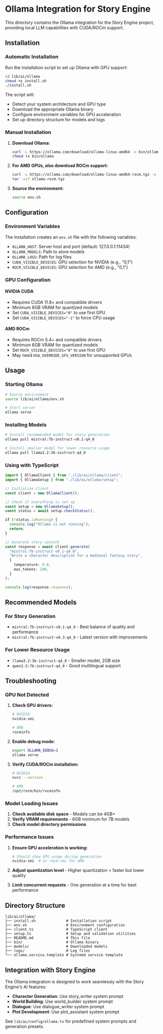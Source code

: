# Ollama Integration for Story Engine

This directory contains the Ollama integration for the Story Engine project, providing local LLM capabilities with CUDA/ROCm support.

## Installation

### Automatic Installation

Run the installation script to set up Ollama with GPU support:

```bash
cd lib/ai/ollama
chmod +x install.sh
./install.sh
```

The script will:

- Detect your system architecture and GPU type
- Download the appropriate Ollama binary
- Configure environment variables for GPU acceleration
- Set up directory structure for models and logs

### Manual Installation

1. **Download Ollama:**

   ```bash
   curl -L https://ollama.com/download/ollama-linux-amd64 -o bin/ollama
   chmod +x bin/ollama
   ```

2. **For AMD GPUs, also download ROCm support:**

   ```bash
   curl -L https://ollama.com/download/ollama-linux-amd64-rocm.tgz -o ollama-rocm.tgz
   tar -xzf ollama-rocm.tgz
   ```

3. **Source the environment:**
   ```bash
   source env.sh
   ```

## Configuration

### Environment Variables

The installation creates an `env.sh` file with the following variables:

- `OLLAMA_HOST`: Server host and port (default: 127.0.0.1:11434)
- `OLLAMA_MODELS`: Path to store models
- `OLLAMA_LOGS`: Path for log files
- `CUDA_VISIBLE_DEVICES`: GPU selection for NVIDIA (e.g., "0,1")
- `ROCR_VISIBLE_DEVICES`: GPU selection for AMD (e.g., "0,1")

### GPU Configuration

#### NVIDIA CUDA

- Requires CUDA 11.8+ and compatible drivers
- Minimum 6GB VRAM for quantized models
- Set `CUDA_VISIBLE_DEVICES="0"` to use first GPU
- Set `CUDA_VISIBLE_DEVICES="-1"` to force CPU usage

#### AMD ROCm

- Requires ROCm 5.4+ and compatible drivers
- Minimum 6GB VRAM for quantized models
- Set `ROCR_VISIBLE_DEVICES="0"` to use first GPU
- May need `HSA_OVERRIDE_GFX_VERSION` for unsupported GPUs

## Usage

### Starting Ollama

```bash
# Source environment
source lib/ai/ollama/env.sh

# Start server
ollama serve
```

### Installing Models

```bash
# Install recommended model for story generation
ollama pull mistral:7b-instruct-v0.1-q4_0

# Install smaller model for lower resource usage
ollama pull llama3.2:3b-instruct-q4_0
```

### Using with TypeScript

```typescript
import { OllamaClient } from "./lib/ai/ollama/client";
import { OllamaSetup } from "./lib/ai/ollama/setup";

// Initialize client
const client = new OllamaClient();

// Check if everything is set up
const setup = new OllamaSetup();
const status = await setup.checkStatus();

if (!status.isRunning) {
  console.log("Ollama is not running");
  return;
}

// Generate story content
const response = await client.generate(
  "mistral:7b-instruct-v0.1-q4_0",
  "Write a character description for a medieval fantasy story",
  {
    temperature: 0.8,
    max_tokens: 200,
  }
);

console.log(response.response);
```

## Recommended Models

### For Story Generation

- `mistral:7b-instruct-v0.1-q4_0` - Best balance of quality and performance
- `mistral:7b-instruct-v0.3-q4_0` - Latest version with improvements

### For Lower Resource Usage

- `llama3.2:3b-instruct-q4_0` - Smaller model, 2GB size
- `qwen2.5:7b-instruct-q4_0` - Good multilingual support

## Troubleshooting

### GPU Not Detected

1. **Check GPU drivers:**

   ```bash
   # NVIDIA
   nvidia-smi

   # AMD
   rocminfo
   ```

2. **Enable debug mode:**

   ```bash
   export OLLAMA_DEBUG=1
   ollama serve
   ```

3. **Verify CUDA/ROCm installation:**

   ```bash
   # NVIDIA
   nvcc --version

   # AMD
   /opt/rocm/bin/rocminfo
   ```

### Model Loading Issues

1. **Check available disk space** - Models can be 4GB+
2. **Verify VRAM requirements** - 6GB minimum for 7B models
3. **Check model directory permissions**

### Performance Issues

1. **Ensure GPU acceleration is working:**

   ```bash
   # Should show GPU usage during generation
   nvidia-smi  # or rocm-smi for AMD
   ```

2. **Adjust quantization level** - Higher quantization = faster but lower quality
3. **Limit concurrent requests** - One generation at a time for best performance

## Directory Structure

```
lib/ai/ollama/
├── install.sh              # Installation script
├── env.sh                  # Environment configuration
├── client.ts               # TypeScript client
├── setup.ts                # Setup and validation utilities
├── README.md               # This file
├── bin/                    # Ollama binary
├── models/                 # Downloaded models
├── logs/                   # Log files
└── ollama.service.template # Systemd service template
```

## Integration with Story Engine

The Ollama integration is designed to work seamlessly with the Story Engine's AI features:

- **Character Generation**: Use story_writer system prompt
- **World Building**: Use world_builder system prompt
- **Dialogue**: Use dialogue_writer system prompt
- **Plot Development**: Use plot_assistant system prompt

See `lib/ai/config/ollama.ts` for predefined system prompts and generation presets.
